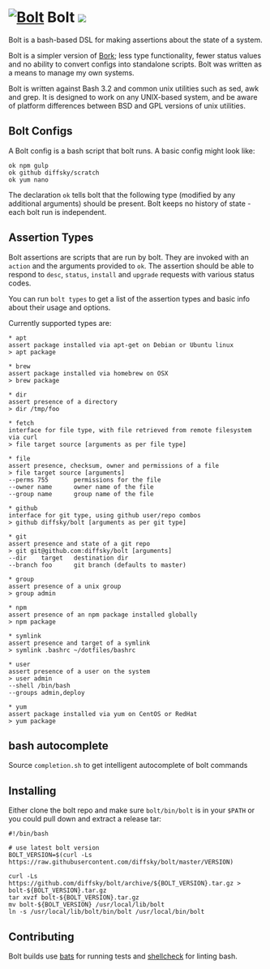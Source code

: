 # [![Bolt](https://raw.githubusercontent.com/diffsky/bolt/master/assets/bolt-64.png)](https://github.com/diffsky/bolt) Bolt [![](https://travis-ci.org/diffsky/bolt.svg)](https://travis-ci.org/diffsky/bolt)

Bolt is a bash-based DSL for making assertions about the state of a system.

Bolt is a simpler version of [Bork](https://github.com/mattly/bork); less type functionality, fewer status values and no ability to convert configs into standalone scripts. Bolt was written as a means to manage my own systems.

Bolt is written against Bash 3.2 and common unix utilities such as sed, awk and grep. It is designed to work on any UNIX-based system, and be aware of platform differences between BSD and GPL versions of unix utilities.


## Bolt Configs

A Bolt config is a bash script that bolt runs. A basic config might look like:

```
ok npm gulp
ok github diffsky/scratch
ok yum nano
```

The declaration `ok` tells bolt that the following type (modified by any additional arguments) should be present. Bolt keeps no history of state - each bolt run is independent.


## Assertion Types

Bolt assertions are scripts that are run by bolt. They are invoked with an `action` and the arguments provided to `ok`. The assertion should be able to respond to `desc`, `status`, `install` and `upgrade` requests with various status codes.

You can run `bolt types` to get a list of the assertion types and basic info about their usage and options.

Currently supported types are:

```
* apt
assert package installed via apt-get on Debian or Ubuntu linux
> apt package

* brew
assert package installed via homebrew on OSX
> brew package

* dir
assert presence of a directory
> dir /tmp/foo

* fetch
interface for file type, with file retrieved from remote filesystem via curl
> file target source [arguments as per file type]

* file
assert presence, checksum, owner and permissions of a file
> file target source [arguments]
--perms 755       permissions for the file
--owner name      owner name of the file
--group name      group name of the file

* github
interface for git type, using github user/repo combos
> github diffsky/bolt [arguments as per git type]

* git
assert presence and state of a git repo
> git git@github.com:diffsky/bolt [arguments]
--dir    target   destination dir
--branch foo      git branch (defaults to master)

* group
assert presence of a unix group
> group admin

* npm
assert presence of an npm package installed globally
> npm package

* symlink
assert presence and target of a symlink
> symlink .bashrc ~/dotfiles/bashrc

* user
assert presence of a user on the system
> user admin
--shell /bin/bash
--groups admin,deploy

* yum
assert package installed via yum on CentOS or RedHat
> yum package
```

## bash autocomplete

Source `completion.sh` to get intelligent autocomplete of bolt commands


## Installing

Either clone the bolt repo and make sure `bolt/bin/bolt` is in your `$PATH` or you
could pull down and extract a release tar:

```
#!/bin/bash

# use latest bolt version
BOLT_VERSION=$(curl -Ls https://raw.githubusercontent.com/diffsky/bolt/master/VERSION)

curl -Ls https://github.com/diffsky/bolt/archive/${BOLT_VERSION}.tar.gz > bolt-${BOLT_VERSION}.tar.gz
tar xvzf bolt-${BOLT_VERSION}.tar.gz
mv bolt-${BOLT_VERSION} /usr/local/lib/bolt
ln -s /usr/local/lib/bolt/bin/bolt /usr/local/bin/bolt

```


## Contributing

Bolt builds use [bats](https://github.com/sstephenson/bats) for running tests and
[shellcheck](https://github.com/koalaman/shellcheck) for linting bash.
